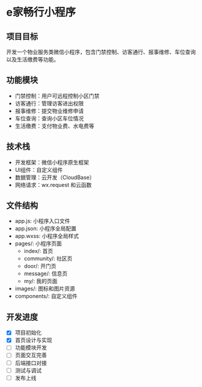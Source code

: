 # e家畅行小程序

## 项目目标
开发一个物业服务类微信小程序，包含门禁控制、访客通行、报事维修、车位查询以及生活缴费等功能。

## 功能模块
- 门禁控制：用户可远程控制小区门禁
- 访客通行：管理访客进出权限
- 报事维修：提交物业维修申请
- 车位查询：查询小区车位情况
- 生活缴费：支付物业费、水电费等

## 技术栈
- 开发框架：微信小程序原生框架
- UI组件：自定义组件
- 数据管理：云开发（CloudBase）
- 网络请求：wx.request 和云函数

## 文件结构
- app.js: 小程序入口文件
- app.json: 小程序全局配置
- app.wxss: 小程序全局样式
- pages/: 小程序页面
  - index/: 首页
  - community/: 社区页
  - door/: 开门页
  - message/: 信息页
  - my/: 我的页面
- images/: 图标和图片资源
- components/: 自定义组件

## 开发进度
- [x] 项目初始化
- [x] 首页设计与实现
- [ ] 功能模块开发
- [ ] 页面交互完善
- [ ] 后端接口对接
- [ ] 测试与调试
- [ ] 发布上线 